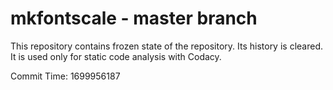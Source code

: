 # mkfontscale - master branch

This repository contains frozen state of the repository.
Its history is cleared. It is used only for static code
analysis with Codacy.

Commit Time: 1699956187